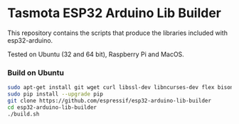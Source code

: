 # Tasmota ESP32 Arduino Lib Builder

This repository contains the scripts that produce the libraries included with esp32-arduino.

Tested on Ubuntu (32 and 64 bit), Raspberry Pi and MacOS.

### Build on Ubuntu
```bash
sudo apt-get install git wget curl libssl-dev libncurses-dev flex bison gperf python python-pip python-setuptools python-serial python-click python-cryptography python-future python-pyparsing python-pyelftools cmake ninja-build ccache
sudo pip install --upgrade pip
git clone https://github.com/espressif/esp32-arduino-lib-builder
cd esp32-arduino-lib-builder
./build.sh
```

